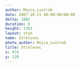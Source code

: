 ```yaml
---
author: Mojca_Lustrek
date: 2007-10-21 00:00:00+00:00
delta: 1002
duration: 6
height: 1763
layout: stub
name: Strelovec
photo_author: Mojca_Lustrek
title: Strelovec
x: 474
y: 139
---
```

